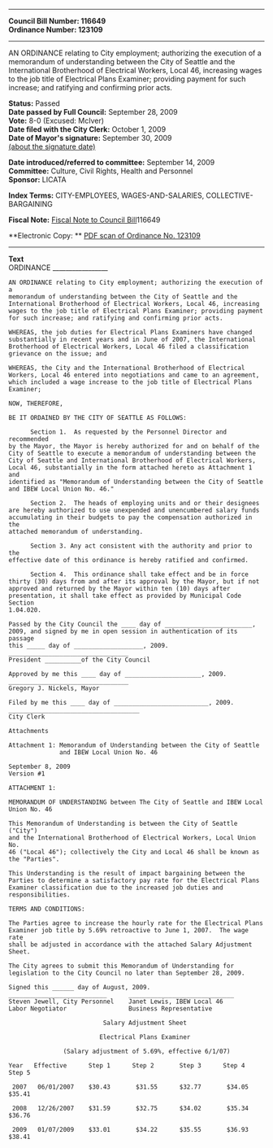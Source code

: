 * * * * *  
  
**Council Bill Number: [](#h0)[](#h2)116649**   
**Ordinance Number: 123109**  
  
* * * * *  
  
AN ORDINANCE relating to City employment; authorizing the execution of a memorandum of understanding between the City of Seattle and the International Brotherhood of Electrical Workers, Local 46, increasing wages to the job title of Electrical Plans Examiner; providing payment for such increase; and ratifying and confirming prior acts.  
  
**Status:** Passed   
**Date passed by Full Council:** September 28, 2009   
**Vote:** 8-0 (Excused: McIver)   
**Date filed with the City Clerk:** October 1, 2009   
**Date of Mayor's signature:** September 30, 2009   
[(about the signature date)](/~public/approvaldate.htm)   
  
  
**Date introduced/referred to committee:** September 14, 2009   
**Committee:** Culture, Civil Rights, Health and Personnel   
**Sponsor:** LICATA   
  
**Index Terms:** CITY-EMPLOYEES, WAGES-AND-SALARIES, COLLECTIVE-BARGAINING  
  
**Fiscal Note:** [Fiscal Note to Council Bill](http://clerk.seattle.gov/~public/fnote/116649.htm)[](#h1)[](#h3)116649  
  
**Electronic Copy: ** [PDF scan of Ordinance No. 123109](/~archives/Ordinances/Ord_123109.pdf)  
  
* * * * *  
  
**Text**  
    ORDINANCE _________________  
  
    AN ORDINANCE relating to City employment; authorizing the execution of a  
    memorandum of understanding between the City of Seattle and the  
    International Brotherhood of Electrical Workers, Local 46, increasing  
    wages to the job title of Electrical Plans Examiner; providing payment  
    for such increase; and ratifying and confirming prior acts.  
  
    WHEREAS, the job duties for Electrical Plans Examiners have changed  
    substantially in recent years and in June of 2007, the International  
    Brotherhood of Electrical Workers, Local 46 filed a classification  
    grievance on the issue; and  
  
    WHEREAS, the City and the International Brotherhood of Electrical  
    Workers, Local 46 entered into negotiations and came to an agreement,  
    which included a wage increase to the job title of Electrical Plans  
    Examiner;  
  
    NOW, THEREFORE,  
  
    BE IT ORDAINED BY THE CITY OF SEATTLE AS FOLLOWS:  
  
          Section 1.  As requested by the Personnel Director and recommended  
    by the Mayor, the Mayor is hereby authorized for and on behalf of the  
    City of Seattle to execute a memorandum of understanding between the  
    City of Seattle and International Brotherhood of Electrical Workers,  
    Local 46, substantially in the form attached hereto as Attachment 1 and  
    identified as "Memorandum of Understanding between the City of Seattle  
    and IBEW Local Union No. 46."  
  
          Section 2.  The heads of employing units and or their designees  
    are hereby authorized to use unexpended and unencumbered salary funds  
    accumulating in their budgets to pay the compensation authorized in the  
    attached memorandum of understanding.  
  
          Section 3. Any act consistent with the authority and prior to the  
    effective date of this ordinance is hereby ratified and confirmed.  
  
          Section 4.  This ordinance shall take effect and be in force  
    thirty (30) days from and after its approval by the Mayor, but if not  
    approved and returned by the Mayor within ten (10) days after  
    presentation, it shall take effect as provided by Municipal Code Section  
    1.04.020.  
  
    Passed by the City Council the ____ day of ________________________,  
    2009, and signed by me in open session in authentication of its passage  
    this _____ day of ___________________, 2009.  
    _________________________________  
    President __________of the City Council  
  
    Approved by me this ____ day of _____________________, 2009.  
    _________________________________  
    Gregory J. Nickels, Mayor  
  
    Filed by me this ____ day of __________________________, 2009.  
    ____________________________________  
    City Clerk  
  
    Attachments  
  
    Attachment 1: Memorandum of Understanding between the City of Seattle  
                  and IBEW Local Union No. 46  
  
    September 8, 2009  
    Version #1  
  
    ATTACHMENT 1:  
  
    MEMORANDUM OF UNDERSTANDING between The City of Seattle and IBEW Local  
    Union No. 46  
  
    This Memorandum of Understanding is between the City of Seattle ("City")  
    and the International Brotherhood of Electrical Workers, Local Union No.  
    46 ("Local 46"); collectively the City and Local 46 shall be known as  
    the "Parties".  
  
    This Understanding is the result of impact bargaining between the  
    Parties to determine a satisfactory pay rate for the Electrical Plans  
    Examiner classification due to the increased job duties and  
    responsibilities.  
  
    TERMS AND CONDITIONS:  
  
    The Parties agree to increase the hourly rate for the Electrical Plans  
    Examiner job title by 5.69% retroactive to June 1, 2007.  The wage rate  
    shall be adjusted in accordance with the attached Salary Adjustment  
    Sheet.  
  
    The City agrees to submit this Memorandum of Understanding for  
    legislation to the City Council no later than September 28, 2009.  
  
    Signed this ______ day of August, 2009.  
    ___________________________      _____________________________  
    Steven Jewell, City Personnel    Janet Lewis, IBEW Local 46  
    Labor Negotiator                 Business Representative  
  
                              Salary Adjustment Sheet  
  
                             Electrical Plans Examiner  
  
                   (Salary adjustment of 5.69%, effective 6/1/07)  
  
    Year   Effective      Step 1      Step 2       Step 3      Step 4       Step 5  
  
     2007   06/01/2007    $30.43       $31.55      $32.77       $34.05      $35.41  
  
     2008   12/26/2007    $31.59       $32.75      $34.02       $35.34      $36.76  
  
     2009   01/07/2009    $33.01       $34.22      $35.55       $36.93      $38.41  
